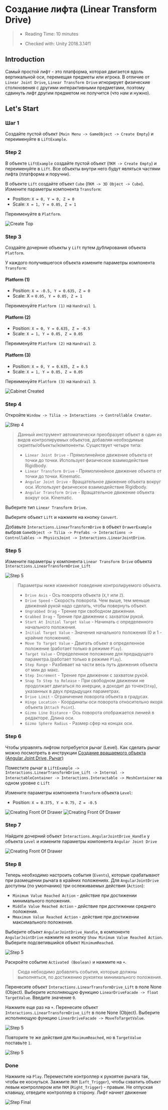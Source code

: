 # Создание лифта (Linear Transform Drive)

> * Reading Time: 10 minutes
>
> * Checked with: Unity 2018.3.14f1

## Introduction

Самый простой лифт - это платформа, которая двигается вдоль вертикальной оси, перемещая предметы или игрока.
В отличие от `Linear Joint Drive`, `Linear Transform Drive` игнорирует физические столкновения с другими интерактивными предметами, поэтому сдвинуть лифт другим предметом не получится (что нам и нужно).

## Let's Start

### Шаг 1

Создайте пустой объект (`Main Menu -> GameObject -> Create Empty`) и переименуйте в `LiftExample`.

### Step 2

В объекте `LiftExample` создайте пустой объект (`ПКМ -> Create Empty`) и переименуйте в `Lift`.
Все объекты внутри него будут являться частями лифта (платформа и поручни).

В объекте `Lift` создайте объект `Cube` (`ПКМ -> 3D Object -> Cube`). Измените параметры компонента `Transform`:

  - Position: `X = 0, Y = 0, Z = 0`
  - Scale: `X = 1, Y = 0.05, Z = 1`
  
Переименуйте в `Platform`.

![Create Top](assets/images/_06_Platform.png)

### Step 3

Создайте дочерние объекты у `Lift` путем дублирования объекта `Platform`.

У каждого получившегося объекта измените параметры компонента `Transform`:

#### Platform (1)

* Position: `X = -0.5, Y = 0.635, Z = 0`
* Scale: X = `0.05, Y = 0.05, Z = 1`

Переименуйте `Platform (1)` на `Handrail 1`.

#### Platform (2)

* Position: `X = 0, Y = 0.635, Z = -0.5`
* Scale: `X = 1, Y = 0.05, Z = 0.05`

Переименуйте `Platform (2)` на `Handrail 2`.

#### Platform (3)

* Position: `X = 0, Y = 0.635, Z = 0.5`
* Scale: `X = 1, Y = 0.05, Z = 0.05`

Переименуйте `Platform (3)` на `Handrail 3`.

![Cabinet Created](assets/images/_06_LiftAll.png)

### Step 4

Откройте `Window -> Tilia -> Interactions -> Controllable Creator`. 

![Step 4](assets/images/_06_ControlCreator.png)

> Данный инструмент автоматически преобразует объект в один из видов контролируемых объектов, добавляя необходимые скрипты/объекты/компоненты.
> Существует четыре типа:
>	
>   - `Linear Joint Drive` - Прямолинейное движение объекта от точки до точки. Использует физичеcкое взаимодействие Rigidbody.
>   - `Linear Transform Drive` - Прямолинейное движение объекта от точки до точки. Kinematic.
>   - `Angular Joint Drive` - Вращательное движение объекта вокруг оси. Использует физичеcкое взаимодействие Rigidbody.
>   - `Angular Transform Drive` - Вращательное движение объекта вокруг оси. Kinematic.
	
Выберите тип `Linear Transform Drive`.

Выберите объект `Lift` и нажмите на кнопку `Convert`.

Добавьте `Interactions.LinearTransformDrive` в объект `DrawerExample` выбрав `GameObject -> Tilia -> Prefabs -> Interactions -> Controllables -> PhysicsJoint -> Interactions.LinearJointDrive`.

### Step 5

Измените параметры у компонента `Linear Transform Drive` объекта `Interactions.LinearTransformDrive_Lift`

![Step 5](assets/images/_06_LinearTransformDrive.png)

>  Параметры ниже изменяют поведение контролируемого объекта.
>  
>  * `Drive Axis` - Ось поворота объекта (`X`,`Y` или `Z`).
>  * `Drive Speed` - Скорость поворота. Чем выше, тем меньше движений рукой надо сделать, чтобы повернуть объект.
>  * `Ungrabbed Drag` - Трение при свободном движении.
>  * `Grabbed Drag` - Трение при движении с захватом рукой.
>  * `Start At Initial Target Value` - Начинать с определенного начального положения.
>  * `Initial Target Value` - Значения начального положения (0 и 1 - крайние положения).
>  * `Move To Target Value` - Двигать объект в определенное положение (работает только в режиме `Play`).
>  * `Target Value` - Определенное положение для предыдущего параметра.(работает только в режиме `Play`).
>  * `Step Range` - Разбивает на части весь путь движения объекта от мин до макс.
>  * `Step Increment` - Трение при движении с захватом рукой.
>  * `Snap To Step to Release` - При свободном движении не продолжает двигаться по инерции, а доходит до точек(`Step`), указанных в двух предыдущих параметрах.
>  * `Drive Limit` - Ограничение поворота объекта в градусах.
>  * `Hinge Location` - Координаты оси поворота относительно якоря объекта (`Attach Point`).
>  * `Gizmo Line Distance` - Ось поворота отображается линией в редакторе. Длина оси.
>  * `Gizmo Sphere Radius` - Размер сфер на концах оси.

### Step 6

Чтобы управлять лифтом потребуется рычаг (Level).
Как сделать рычаг можно посмотреть в инструкции [Создание вращаемого объекта (Angular Joint Drive, Рычаг)](/Guides/04_AngularJointDrive_Level/)

Поместите рычаг в `LiftExample -> Interactions.LinearTransformDrive_Lift -> Internal -> InteractableContainer -> Interactions.Interactable -> MeshContainer` на одном уровне с `Lift`

Измените параметры компонента `Transform` объекта `Level`:

  - Position: `X = 0.375, Y = 0.75, Z = -0.5`

![Creating Front Of Drawer](assets/images/_06_AddLevel.png)
![Creating Front Of Drawer](assets/images/_06_AddLevel1.png)

### Step 7

Найдите дочерний объект `Interactions.AngularJointDrive_Handle` у объекта `Level` и измените параметры компонента `Angular Joint Drive`

![Creating Front Of Drawer](assets/images/_06_AngularDriveFacade.png)

### Step 8

Теперь необходимо настроить события (`Events`), которые срабатывают при размещении рычага в крайних положениях.
Для `AngularJointDrive` доступны (по умолчанию) три ослеживаемых действия (`Action`):

  - `Minimum Value Reached Action` - действие при достижении минимального положения.
  - `Middle Value Reached Action` - действие при достижении среднего положения.
  - `Mmaximum Value Reached Action` - действие при достижении максимального положения.

Выберите объект `AngularJointDrive_Handle`, в компоненте `AngularJointDrive` нажмите на кнопку `Show Minimum Value Reached Action`.
Выберите подсветившийся объект `MinimumReached`.

![Step 5](assets/images/_04_MinAction.png)

Раскройте событие `Activated (Boolean)` и нажмите на `+`. 

> Сюда небходимо добавлять события, которые должны выполняться, по достижению рукоятки минимального положения.

Перенесите объект `Interactions.LinearTransformDrive_Lift` в поле None (Object). 
Выберите исполняющую функцию `LinearDriveFacade -> float TargetValue`. 
Введите значение `0`. 

Нажмите еще раз на `+`. 
Перенесите объект `Interactions.LinearTransformDrive_Lift` в поле None (Object). 
Выберите исполняющую функцию `LinearDriveFacade -> MoveToTargetValue`. 


![Step 5](assets/images/_06_Min.png)

Повторите те же действия для `MaximumReached`, но в `TargetValue` поставьте `1`.

![Step 5](assets/images/_06_Max.png)

### Done

Нажмите на `Play`.
Переместите контроллер к рукоятке рычага так, чтобы ее коснуться. 
Зажмите `ЛКМ` (`Left_Trigger`), чтобы схватить объект левым контроллером или `ПКМ` (`Right_Trigger`) - правым. 
Не отпуская клавишу, отведите контроллер в сторону. Лифт начнет движение

![Step Final](assets/images/Lift.gif)

